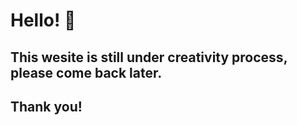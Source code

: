 # Hello! :wave:

## This wesite is still under creativity process, please come back later. 



## Thank you!
